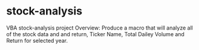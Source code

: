 # stock-analysis
VBA stock-analysis project
Overview: Produce a macro that will analyze all of the stock data and and return, Ticker Name, Total Dailey Volume and Return for selected year. 
